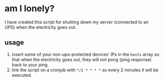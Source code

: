 # am I lonely?
I have created this script for shutting down my server (connected to an UPS) when the electricity goes out.

## usage

1. insert some of your non-ups-protected devices' IPs in the ```hosts``` array so that when the electricity goes out, they will not pong (ping response) back to your ping.
2. link the script on a cronjob with ```*/2 * * * *``` so every 2 minutes it will be executed.